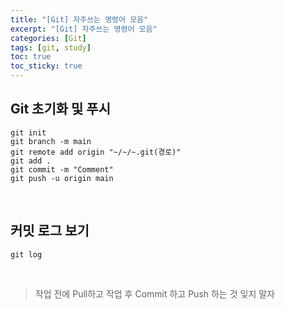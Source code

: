 ```yaml
---
title: "[Git] 자주쓰는 명령어 모음"
excerpt: "[Git] 자주쓰는 명령어 모음"
categories: [Git]
tags: [git, study]
toc: true
toc_sticky: true
---
```


## Git 초기화 및 푸시

```git
git init
git branch -m main
git remote add origin "~/~/~.git(경로)"
git add .
git commit -m "Comment"
git push -u origin main
```
<br/>

## 커밋 로그 보기

```
git log
```
<br/>

> 작업 전에 Pull하고 작업 후 Commit 하고 Push 하는 것 잊지 말자